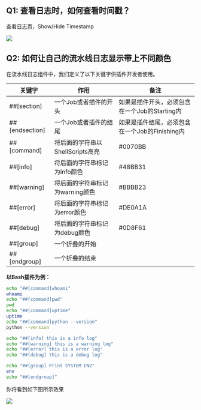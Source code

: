 ## Q1: 查看日志时，如何查看时间戳？

查看日志页，Show/Hide Timestamp

![](D:/document/outline/document/.gitbook/assets/image-20220301101202-QERjn.png)

## Q2: 如何让自己的流水线日志显示带上不同颜色

在流水线日志组件中，我们定义了以下关键字供插件开发者使用。

| 关键字          | 作用                             | 备注                                           |
| --------------- | -------------------------------- | ---------------------------------------------- |
| ##\[section]    | 一个Job或者插件的开头            | 如果是插件开头，必须包含在一个Job的Starting内  |
| ##\[endsection] | 一个Job或者插件的结尾            | 如果是插件结尾，必须包含在一个Job的Finishing内 |
| ##\[command]    | 将后面的字符串以ShellScripts高亮 | #0070BB                                        |
| ##\[info]       | 将后面的字符串标记为info颜色     | #48BB31                                        |
| ##\[warning]    | 将后面的字符串标记为warning颜色  | #BBBB23                                        |
| ##\[error]      | 将后面的字符串标记为error颜色    | #DE0A1A                                        |
| ##\[debug]      | 将后面的字符串标记为debug颜色    | #0D8F61                                        |
| ##\[group]      | 一个折叠的开始                   |                                                |
| ##\[endgroup]   | 一个折叠的结束                   |                                                |

**以Bash插件为例：**

```bash
echo "##[command]whoami"
whoami
echo "##[command]pwd"
pwd
echo "##[command]uptime"
uptime
echo "##[command]python --version"
python --version

echo "##[info] this is a info log"
echo "##[warning] this is a warning log"
echo "##[error] this is a error log"
echo "##[debug] this is a debug log"

echo "##[group] Print SYSTEM ENV"
env
echo "##[endgroup]"
```

你将看到如下图所示效果

![](../../.gitbook/assets/image2020-1-9\_21-59-12.png)